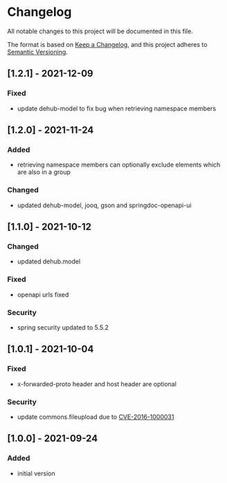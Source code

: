 # Changelog
All notable changes to this project will be documented in this file.

The format is based on [Keep a Changelog](https://keepachangelog.com/en/1.0.0/),
and this project adheres to [Semantic Versioning](https://semver.org/spec/v2.0.0.html).

## [1.2.1] - 2021-12-09
### Fixed
- update dehub-model to fix bug when retrieving namespace members

## [1.2.0] - 2021-11-24
### Added
- retrieving namespace members can optionally exclude elements which are also in a group
### Changed
- updated dehub-model, jooq, gson and springdoc-openapi-ui

## [1.1.0] - 2021-10-12
### Changed
- updated dehub.model
### Fixed
- openapi urls fixed
### Security
- spring security updated to 5.5.2

## [1.0.1] - 2021-10-04
### Fixed
- x-forwarded-proto header and host header are optional
### Security
- update commons.fileupload due to [CVE-2016-1000031](https://github.com/advisories/GHSA-7x9j-7223-rg5m)

## [1.0.0] - 2021-09-24
### Added
- initial version
